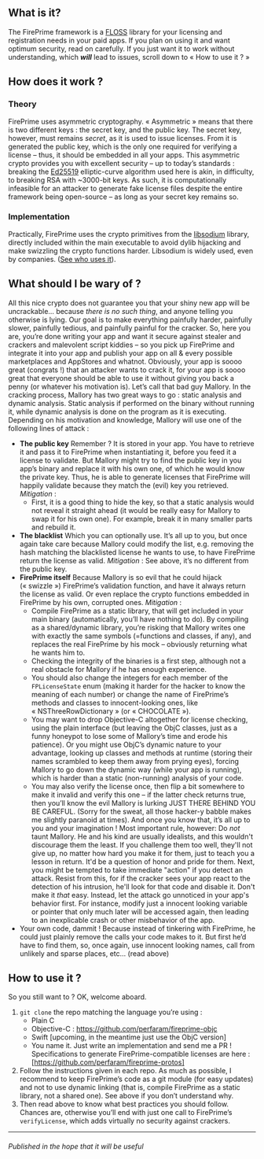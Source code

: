 ## What is it?
The FirePrime framework is a [FLOSS][FLOSS] library for your licensing and registration needs in your paid apps. If you plan on using it and want optimum security, read on carefully. If you just want it to work without understanding, which ***will*** lead to issues, scroll down to « How to use it ? »

## How does it work ?
### Theory
FirePrime uses asymmetric cryptography. « Asymmetric » means that there is two different keys : the secret key, and the public key. The secret key, however, must remains *secret*, as it is used to issue licenses. From it is generated the public key, which is the only one required for verifying a license – thus, it should be embedded in all your apps. This asymmetric crypto provides you with excellent security – up to today’s standards : breaking the [Ed25519][ed25519] elliptic-curve algorithm used here is akin, in difficulty, to breaking RSA with \~3000-bit keys. As such, it is computationally infeasible for an attacker to generate fake license files despite the entire framework being open-source – as long as your secret key remains so. 
### Implementation
Practically, FirePrime uses the crypto primitives from the [libsodium][libsodium] library, directly included within the main executable to avoid dylib hijacking and make swizzling the crypto functions harder. Libsodium is widely used, even by companies. ([See who uses it][libsodiumusers]).

[FLOSS]:https://en.wikipedia.org/wiki/Free\_and\_open-source\_software#FLOSS
[libsodium]:https://github.com/jedisct1/libsodium
[libsodiumusers]:https://download.libsodium.org/libsodium/content/libsodium\_users/
[ed25519]:https://ed25519.cr.yp.to

## What should I be wary of ? 
All this nice crypto does not guarantee you that your shiny new app will be uncrackable… because *there is no such thing*, and anyone telling you otherwise is lying. Our goal is to make everything painfully harder, painfully slower, painfully tedious, and painfully painful for the cracker.
So, here you are, you’re done writing your app and want it secure against stealer and crackers and malevolent script kiddies – so you pick up FirePrime and integrate it into your app and publish your app on all & every possible marketplaces and AppStores and whatnot. Obviously, your app is soooo great (congrats !) that an attacker wants to crack it, for your app is soooo great that everyone should be able to use it without giving you back a penny (or whatever his motivation is). Let’s call that bad guy Mallory. In the cracking process, Mallory has two great ways to go : static analysis and dynamic analysis. Static analysis if performed on the binary without running it, while dynamic analysis is done on the program as it is executing. Depending on his motivation and knowledge, Mallory will use one of the following lines of attack :
* __The public key__
	Remember ? It is stored in your app. You have to retrieve it and pass it to FirePrime when instantiating it, before you feed it a license to validate. But Mallory might try to find the public key in you app’s binary and replace it with his own one, of which he would know the private key. Thus, he is able to generate licenses that FirePrime will happily validate because they match the (evil) key you retrieved.
	_Mitigation_ : 
	* First, it is a good thing to hide the key, so that a static analysis would not reveal it straight ahead (it would be really easy for Mallory to swap it for his own one). For example, break it in many smaller parts and rebuild it.
* __The blacklist__
	Which you can optionally use. It’s all up to you, but once again take care because Mallory could modify the list, e.g. removing the hash matching the blacklisted license he wants to use, to have FirePrime return the license as valid.
	_Mitigation_ : See above, it’s no different from the public key.
* __FirePrime itself__
	Because Mallory is so evil that he could hijack (« swizzle ») FirePrime’s validation function, and have it always return the license as valid. Or even replace the crypto functions embedded in FirePrime by his own, corrupted ones. 
	_Mitigation_ : 
 	 * Compile FirePrime as a static library, that will get included in your main binary (automatically, you’ll have nothing to do). By compiling as a shared/dynamic library, you’re risking that Mallory writes one with exactly the same symbols (=functions and classes, if any), and replaces the real FirePrime by his mock – obviously returning what he wants him to. 
 	* Checking the integrity of the binaries is a first step, although not a real obstacle for Mallory if he has enough experience.  
 	* You should also change the integers for each member of the `FPLicenseState` enum (making it harder for the hacker to know the meaning of each number) or change the name of FirePrime’s methods and classes to innocent-looking ones, like « NSThreeRowDictionary » (or « CHOCOLATE »).
 	* You may want to drop Objective-C altogether for license checking, using the plain interface (but leaving the ObjC classes, just as a funny honeypot to lose some of Mallory’s time and erode his patience). Or you might use ObjC’s dynamic nature to your advantage, looking up classes and methods at runtime (storing their names scrambled to keep them away from prying eyes), forcing Mallory to go down the dynamic way (while your app is running), which is harder than a static (non-running) analysis of your code. 
 	* You may also verify the license once, then flip a bit somewhere to make it invalid and verify this one – if the latter check returns true, then you’ll know the evil Mallory is lurking JUST THERE BEHIND YOU BE CAREFUL. (Sorry for the sweat, all those hacker-y babble makes me slightly paranoid at times). And once you know that, it’s all up to you and your imagination ! Most important rule, however: Do *not* taunt Mallory. He and his kind are usually idealists, and this wouldn't discourage them the least. If you challenge them too well, they'll not give up, no matter how hard you make it for them, just to teach you a lesson in return. It'd be a question of honor and pride for them. Next, you might be tempted to take immediate "action" if you detect an attack. Resist from this, for if the cracker sees your app react to the detection of his intrusion, he'll look for that code and disable it. Don't make it *that* easy. Instead, let the attack go unnoticed in your app's behavior first. For instance, modify just a innocent looking variable or pointer that only much later will be accessed again, then leading to an inexplicable crash or other misbehavior of the app.
* Your own code, dammit !
	Because instead of tinkering with FirePrime, he could just plainly remove the calls your code makes to it. But first he’d have to find them, so, once again, use innocent looking names, call from unlikely and sparse places, etc… (read above)

## How to use it ?
So you still want to ? OK, welcome aboard. 

1. `git clone` the repo matching the language you’re using :
	* Plain C
	* Objective-C : https://github.com/perfaram/fireprime-objc
	* Swift [upcoming, in the meantime just use the ObjC version]
	* You name it. Just write an implementation and send me a PR ! Specifications to generate FirePrime-compatible licenses are here : [https://github.com/perfaram/fireprime-protos]
2. Follow the instructions given in each repo. As much as possible, I recommend to keep FirePrime’s code as a git module (for easy updates) and not to use dynamic linking (that is, compile FirePrime as a static library, not a shared one). See above if you don’t understand why.
3. Then read above to know what best practices you should follow. Chances are, otherwise you’ll end with just one call to FirePrime’s `verifyLicense`, which adds virtually no security against crackers.

--------
###### Published in the hope that it will be useful
